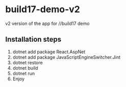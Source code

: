 # build17-demo-v2
v2 version of the app for //build17 demo

## Installation steps
1. dotnet add package React.AspNet
1. dotnet add package JavaScriptEngineSwitcher.Jint
1. dotnet restore
1. dotnet build 
1. dotnet run
1. Enjoy
